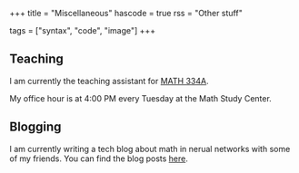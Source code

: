 +++
title = "Miscellaneous"
hascode = true
rss = "Other stuff"

tags = ["syntax", "code", "image"]
+++

## Teaching
I am currently the teaching assistant for [MATH 334A](https://math.washington.edu/courses/2024/autumn/math/334/a).

My office hour is at 4:00 PM every Tuesday at the Math Study Center.

## Blogging

I am currently writing a tech blog about math in nerual networks with some of my friends. You can find the blog posts [here](https://linhang-h.github.io/Neural-Networks-with-Math/menu1/).
